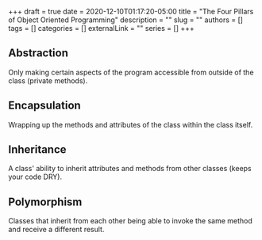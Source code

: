 +++ 
draft = true
date = 2020-12-10T01:17:20-05:00
title = "The Four Pillars of Object Oriented Programming"
description = ""
slug = ""
authors = []
tags = []
categories = []
externalLink = ""
series = []
+++

## Abstraction
Only making certain aspects of the program accessible from outside of the class (private methods).

## Encapsulation
Wrapping up the methods and attributes of the class within the class itself.

## Inheritance
A class' ability to inherit attributes and methods from other classes (keeps your code DRY).

## Polymorphism
Classes that inherit from each other being able to invoke the same method and receive a different result.
